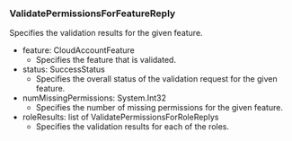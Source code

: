 ### ValidatePermissionsForFeatureReply
Specifies the validation results for the
given feature.

- feature: CloudAccountFeature
  - Specifies the feature that is validated.
- status: SuccessStatus
  - Specifies the overall status of the validation request for the
given feature.
- numMissingPermissions: System.Int32
  - Specifies the number of missing permissions for the
given feature.
- roleResults: list of ValidatePermissionsForRoleReplys
  - Specifies the validation results for each of the roles.
